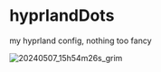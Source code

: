 # hyprlandDots
my hyprland config, nothing too fancy 

![20240507_15h54m26s_grim](https://github.com/CaueAlvim/hyprlandDots/assets/83715093/28c1197b-51fc-44ac-930a-b7e776aca0ba)
